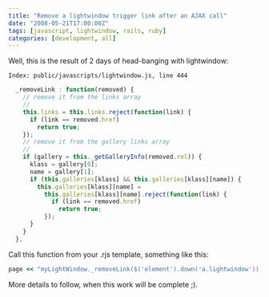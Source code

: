 ```yaml
---
title: "Remove a lightwindow trigger link after an AJAX call"
date: "2008-05-21T17:00:00Z"
tags: [javascript, lightwindow, rails, ruby]
categories: [development, all]
---
```


Well, this is the result of 2 days of head-banging with lightwindow:

`Index: public/javascripts/lightwindow.js, line 444`

```javascript
  _removeLink : function(removed) {
    // remove it from the links array
    //
    this.links = this.links.reject(function(link) {
      if (link == removed.href)
        return true;
    });
    // remove it from the gallery links array
    //
    if (gallery = this._getGalleryInfo(removed.rel)) {
      klass = gallery[0];
      name = gallery[1];
      if (this.galleries[klass] && this.galleries[klass][name]) {
        this.galleries[klass][name] = 
          this.galleries[klass][name].reject(function(link) {
            if (link == removed.href)
              return true;
          });
      }
    }
  },
```

Call this function from your .rjs template, something like this:

```ruby
page << "myLightWindow._removeLink($('element').down('a.lightwindow'));"
```

More details to follow, when this work will be complete ;).
